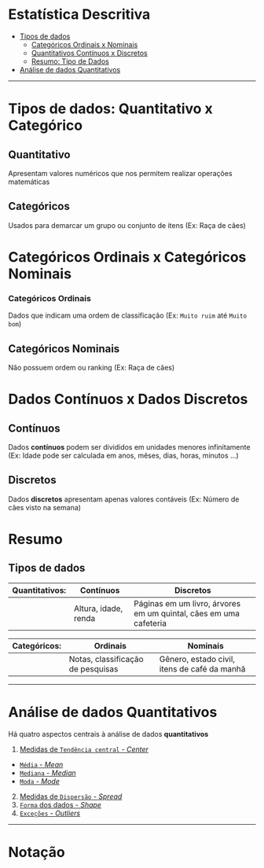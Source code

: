# Estatística Descritiva 
* [Tipos de dados](#tipos-de-dados)
  * [Categóricos Ordinais x Nominais](#categoricos)
  * [Quantitativos Contínuos x Discretos](#quantitativos)
  * [Resumo: Tipo de Dados](#resumo-tipo-de-dados)
* [Análise de dados Quantitativos](#analise-quantitativos)

------

<a id="tipos-de-dados"></a>
# Tipos de dados: Quantitativo x Categórico

## Quantitativo
Apresentam valores numéricos que nos permitem realizar operações matemáticas

## Categóricos
Usados para demarcar um grupo ou conjunto de itens (Ex: Raça de cães)

<a id="categoricos"></a>
# Categóricos Ordinais x Categóricos Nominais
### Categóricos Ordinais
Dados que indicam uma ordem de classificação (Ex: `Muito ruim` até `Muito bom`)

## Categóricos Nominais
Não possuem ordem ou ranking (Ex: Raça de cães)

<a id="quantitativos"></a>
# Dados Contínuos x Dados Discretos
## Contínuos
Dados **contínuos** podem ser divididos em unidades menores infinitamente
(Ex: Idade pode ser calculada em anos, mêses, dias, horas, minutos ...)

## Discretos
Dados **discretos** apresentam apenas valores contáveis
(Ex: Número de cães visto na semana)

<a id="resumo-tipo-de-dados"></a>
# Resumo
## Tipos de dados

| **Quantitativos:**	| **Contínuos**         | **Discretos** |
| --- | --- | --- |
|                     | Altura, idade, renda  | Páginas em um livro, árvores em um quintal, cães em uma cafeteria |


| **Categóricos:**  | **Ordinais**  | **Nominais**  |
| --- | --- | --- |
|     | Notas, classificação de pesquisas | Gênero, estado civil, itens de café da manhã  |


------

<a id="analise-quantitativos"></a>
# Análise de dados Quantitativos
Há quatro aspectos centrais à análise de dados **quantitativos**
1. [Medidas de `Tendência central` - *Center*](center.md#tendencia-central)
  * [`Média` - *Mean*](center#media)
  * [`Mediana` - *Median*](center#mediana)
  * [`Moda` - *Mode*](center#excecoes)
2. [Medidas de `Dispersão` - *Spread*](spread.md)
3. [`Forma` dos dados - *Shape*]()
4. [`Exceções` - *Outliers*]()


------
# Notação

